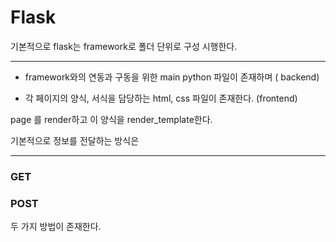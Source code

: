 # Flask   



기본적으로 flask는 framework로 폴더 단위로 구성 시행한다. 

---

+ framework와의 연동과 구동을 위한 main python 파일이 존재하며 ( backend) 

+ 각 페이지의 양식, 서식을 담당하는 html, css 파일이 존재한다. (frontend) 

page 를 render하고 이 양식을 render_template한다. 

기본적으로 정보를 전달하는 방식은 

---

### GET 


### POST 

두 가지 방법이 존재한다. 
